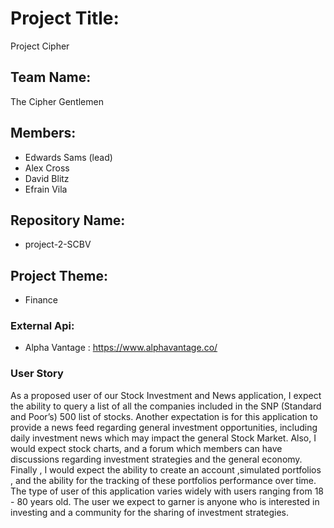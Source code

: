 # Project Title:
Project Cipher

## Team Name: 
The Cipher Gentlemen

## Members:
* Edwards Sams (lead)
* Alex Cross
* David Blitz
* Efrain Vila

## Repository Name: 
* project-2-SCBV

## Project Theme: 
* Finance

### External Api:
* Alpha Vantage : https://www.alphavantage.co/

### User Story
As a proposed user of our Stock Investment and News application, I expect the ability to query a list of all the companies included in the SNP (Standard and Poor’s) 500 list of stocks. Another expectation is for this application to provide a news feed regarding  general investment opportunities, including daily investment news which may impact the general Stock Market. Also, I would expect stock charts, and a forum which members can have discussions regarding investment strategies and the general economy. Finally , I would expect the ability to create an account ,simulated portfolios , and the ability for the tracking of these portfolios performance over time. The type of user of this application varies widely with users ranging from 18 - 80 years old. The user we expect to garner is anyone who is interested in investing and a community for the sharing of investment strategies.
